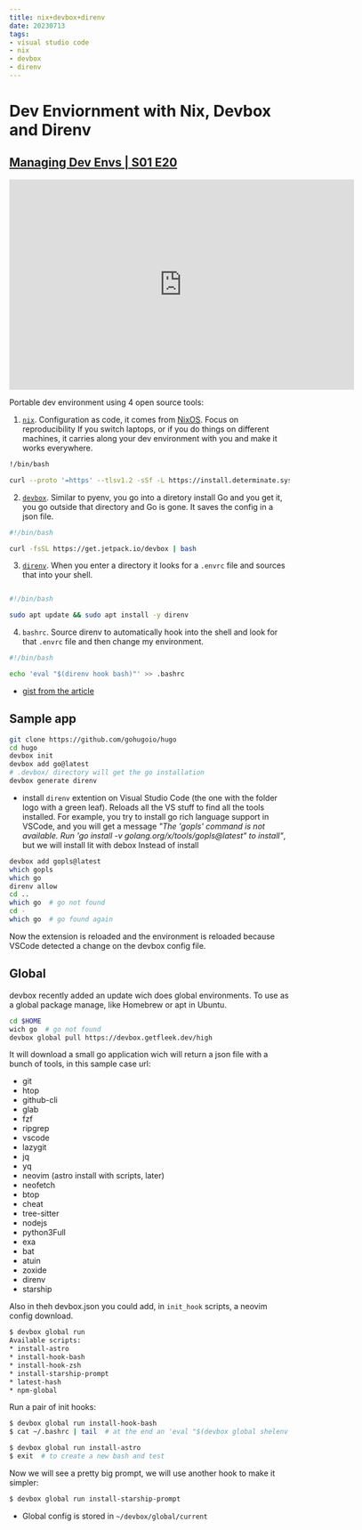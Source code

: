 ```yaml
---
title: nix+devbox+direnv
date: 20230713
tags:
- visual studio code
- nix
- devbox
- direnv
---
```


# Dev Enviornment with Nix, Devbox and Direnv

## [Managing Dev Envs | S01 E20](https://community.aws/livestreams/build-on-weekly/2023-06-01)

<iframe src="https://player.twitch.tv/?video=1835498649&parent=localhost&parent=www.lorien.cloud&autoplay=false" title="Twitch video player" frameborder="0" allow="accelerometer; autoplay; clipboard-write; encrypted-media; gyroscope; picture-in-picture"  allowfullscreen="true" scrolling="no" height="378" width="620"></iframe>

Portable dev environment using 4 open source tools:

1. [`nix`](https://github.com/DeterminateSystems/nix-installer). Configuration as code, it comes from [NixOS](https://nixos.org). Focus on reproducibility 
If you switch laptops, or if you do things on different machines, it carries along your dev environment with you and make it works everywhere.
```bash
!/bin/bash

curl --proto '=https' --tlsv1.2 -sSf -L https://install.determinate.systems/nix | sh -s -- install
```

2. [`devbox`](https://www.jetpack.io/devbox/). Similar to pyenv, you go into a diretory install Go and you get it, you go outside that directory and Go is gone. It saves the config in a json file.
```bash
#!/bin/bash

curl -fsSL https://get.jetpack.io/devbox | bash
```

3. [`direnv`](https://direnv.net/). When you enter a directory it looks for a `.envrc` file and sources that into your shell.
```bash

#!/bin/bash

sudo apt update && sudo apt install -y direnv
```
4. `bashrc`. Source direnv to automatically hook into the shell and look for that `.envrc` file and then change my environment.
```bash
#!/bin/bash

echo 'eval "$(direnv hook bash)"' >> .bashrc
```

* [gist from the article](https://gist.github.com/bketelsen/e1646d2a4551217b4f0531fb9f0f3c9a)

## Sample app

```bash
git clone https://github.com/gohugoio/hugo
cd hugo
devbox init
devbox add go@latest
# .devbox/ directory will get the go installation
devbox generate direnv
```

* install `direnv` extention on Visual Studio Code (the one with the folder logo with a green leaf). 
Reloads all the VS stuff to find all the tools installed. For example, you try to install go rich language support in VSCode, and you will get a message *"The 'gopls' command is not available. Run 'go install -v golang.org/x/tools/gopls@latest" to install"*, but we will install lit with debox
Instead of install 

```bash
devbox add gopls@latest
which gopls
which go
direnv allow
cd ..
which go  # go not found 
cd -
which go  # go found again
```

Now the extension is reloaded and the environment is reloaded because VSCode detected a change on the devbox config file.

## Global

devbox recently added an update wich does global environments. To use as a global package manage, like Homebrew or apt in Ubuntu.

```bash
cd $HOME
wich go  # go not found
devbox global pull https://devbox.getfleek.dev/high
```

It will download a small go application wich will return a json file with a bunch of tools, in this sample case url:
* git
* htop
* github-cli
* glab
* fzf
* ripgrep
* vscode
* lazygit
* jq
* yq
* neovim (astro install with scripts, later)
* neofetch
* btop
* cheat
* tree-sitter
* nodejs
* python3Full
* exa
* bat
* atuin
* zoxide
* direnv
* starship

Also in theh devbox.json you could add, in `init_hook` scripts, a neovim config download.

```bash
$ devbox global run
Available scripts:
* install-astro
* install-hook-bash
* install-hook-zsh
* install-starship-prompt
* latest-hash
* npm-global
```

Run a pair of init hooks:

```bash
$ devbox global run install-hook-bash
$ cat ~/.bashrc | tail  # at the end an 'eval "$(devbox global shelenv --init-hook)' was added by the init_hook script

$ devbox global run install-astro
$ exit  # to create a new bash and test 
```

Now we will see a pretty big prompt, we will use another hook to make it simpler:

```bash
$ devbox global run install-starship-prompt
```

* Global config is stored in `~/devbox/global/current`

